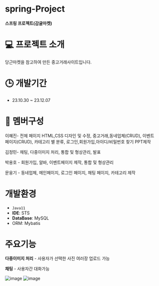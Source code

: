 # spring-Project

#### 스프링 프로젝트(감귤마켓)

# 💻 프로젝트 소개
당근마켓을 참고하여 만든 중고거래사이트입니다.

# 🕒 개발기간
* 23.10.30 ~ 23.12.07

# 👥 멤버구성
이혜진- 전체 페이지 HTML,CSS 디자인 및 수정, 중고거래,동네업체(CRUD),  이벤트페이지(CRUD), 카테고리 별 분류, 로그인,회원가입,아이디/비밀번호 찾기 PPT제작

김정민- 채팅, 다중이미지 처리, 통합 및 형상관리, 발표

박용호 - 회원가입, 알바, 이벤트페이지 제작, 통합 및 형상관리

문웅기 - 동네업체, 메인페이지, 로그인 페이지, 채팅 페이지, 카테고리 제작

# 개발환경
* `Java11`
* **IDE**: STS
* **DataBase**: MySQL
* ORM: Mybatis

# 주요기능
**다중이미지 처리** - 사용자가 선택한 사진 여러장 업로드 가능

**채팅** - 사용자간 대화가능       

![image](https://github.com/moonwg09/spring-Project/assets/103355252/0ce19a66-7a7f-46d4-bfec-4c679ca14382)  ![image](https://github.com/moonwg09/spring-Project/assets/103355252/3af3edd2-13a3-44a8-8261-bf98957c85e2)




